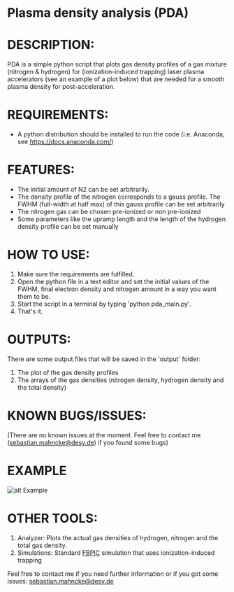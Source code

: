 # Plasma density analysis (PDA)

# DESCRIPTION:

PDA is a simple python script that plots gas density profiles of a gas mixture (nitrogen & hydrogen) for (ionization-induced trapping) laser plasma accelerators (see an example of a plot below) that are needed for a smooth plasma density for post-acceleration.

# REQUIREMENTS:

- A python distribution should be installed to run the code (i.e. Anaconda, see https://docs.anaconda.com/)

# FEATURES:

- The initial amount of N2 can be set arbitrarily. 
- The density profile of the nitrogen corresponds to a gauss profile. The FWHM (full-width at half max) of this 
  gauss profile can be set arbitrarily
- The nitrogen gas can be chosen pre-ionized or non pre-ionized
- Some parameters like the upramp length and the length of the hydrogen density profile can be set manually


# HOW TO USE:

1. Make sure the requirements are fulfilled.
2. Open the python file in a text editor and set the initial values of the FWHM, final electron density and nitrogen amount in a way you want them to be. 
3. Start the script in a terminal by typing 'python pda_main.py'.
4. That's it.
      
# OUTPUTS:

There are some output files that will be saved in the 'output' folder:

1. The plot of the gas density profiles
2. The arrays of the gas densities (nitrogen density, hydrogen density and the total density)

# KNOWN BUGS/ISSUES:

(There are no known issues at the moment. Feel free to contact me (sebastian.mahncke@desy.de) if you found some bugs)

# EXAMPLE

![alt Example](https://github.com/smahncke/pdp/blob/master/example_plot.png?raw=true)

# OTHER TOOLS:

1. Analyzer: Plots the actual gas densities of hydrogen, nitrogen and the total gas density. 
2. Simulations: Standard [FBPIC](https://github.com/fbpic/fbpic) simulation that uses ionization-induced trapping


Feel free to contact me if you need further information or if you got some issues: sebastian.mahncke@desy.de


